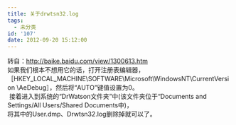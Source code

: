 ```yaml
---
title: 关于drwtsn32.log
tags:
  - 未分类
id: '107'
date: 2012-09-20 15:12:00
---
```


  
转自：http://baike.baidu.com/view/1300613.htm  
如果我们根本不想用它的话，打开注册表编辑器，  
［HKEY\_LOCAL\_MACHINE\\SOFTWARE\\Microsoft\\WindowsNT\\CurrentVersion \\AeDebug］，然后将“AUTO”键值设置为0。  
 接着进入到系统的“DrWatson文件夹”中(该文件夹位于“Documents and Settings/All Users/Shared Documents中)，  
将其中的User.dmp、Drwtsn32.log删除掉就可以了。